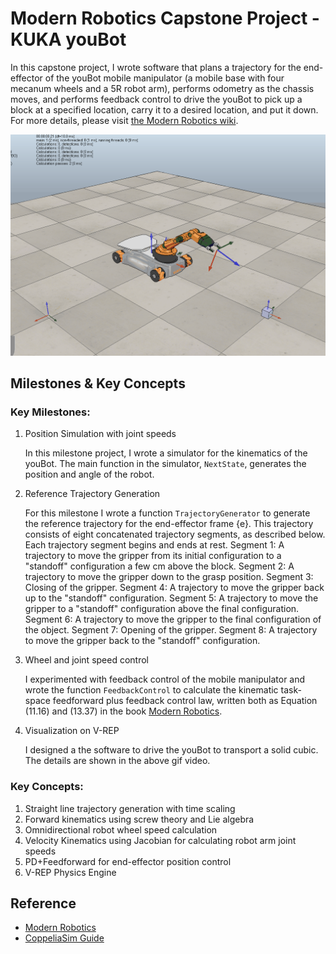 # Modern Robotics Capstone Project - KUKA youBot

In this capstone project, I wrote software that plans a trajectory for the end-effector of the youBot mobile manipulator (a mobile base with four mecanum wheels and a 5R robot arm), performs odometry as the chassis moves, and performs feedback control to drive the youBot to pick up a block at a specified location, carry it to a desired location, and put it down. For more details, please visit [the Modern Robotics wiki](http://hades.mech.northwestern.edu/index.php/Mobile_Manipulation_Capstone).

<img src="results/CoppeliaSim.gif" width="1000" />

## Milestones & Key Concepts 

### Key Milestones:

1. Position Simulation with joint speeds

   In this milestone project, I wrote a simulator for the kinematics of the youBot. The main function in the simulator, `NextState`, generates the position and angle of the robot. 

2. Reference Trajectory Generation

   For this milestone I wrote a function `TrajectoryGenerator` to generate the reference trajectory for the end-effector frame {e}. This trajectory consists of eight concatenated trajectory segments, as described below. Each trajectory segment begins and ends at rest.
   Segment 1: A trajectory to move the gripper from its initial configuration to a "standoff" configuration a few cm above the block.
   Segment 2: A trajectory to move the gripper down to the grasp position.
   Segment 3: Closing of the gripper.
   Segment 4: A trajectory to move the gripper back up to the "standoff" configuration.
   Segment 5: A trajectory to move the gripper to a "standoff" configuration above the final configuration.
   Segment 6: A trajectory to move the gripper to the final configuration of the object.
   Segment 7: Opening of the gripper.
   Segment 8: A trajectory to move the gripper back to the "standoff" configuration.

3. Wheel and joint speed control

   I experimented with feedback control of the mobile manipulator and wrote the function `FeedbackControl` to calculate the kinematic task-space feedforward plus feedback control law, written both as Equation (11.16) and (13.37) in the book [Modern Robotics](http://modernrobotics.org/).

4. Visualization on V-REP

   I designed a the software to drive the youBot to transport a solid cubic. The details are shown in the above gif video.

### Key Concepts:

1. Straight line trajectory generation with time scaling
2. Forward kinematics using screw theory and Lie algebra
3. Omnidirectional robot wheel speed calculation
4. Velocity Kinematics using Jacobian for calculating robot arm joint speeds
5. PD+Feedforward for end-effector position control
6. V-REP Physics Engine

## Reference

- [Modern Robotics](http://modernrobotics.org/)
- [CoppeliaSim Guide](http://hades.mech.northwestern.edu/index.php/Getting_Started_with_the_CoppeliaSim_Simulator)

